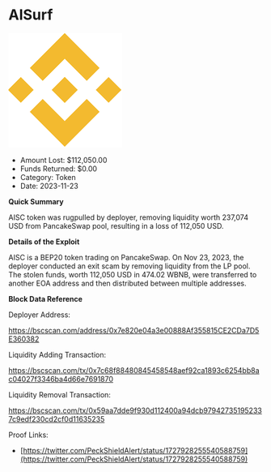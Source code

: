 # AISurf
![AISurf](/rektimages/Fake-AISC-Token-Rugpull.png)
- Amount Lost: $112,050.00
- Funds Returned: $0.00
- Category: Token
- Date: 2023-11-23

**Quick Summary**

AISC token was rugpulled by deployer, removing liquidity worth 237,074 USD from PancakeSwap pool, resulting in a loss of 112,050 USD.

  


 **Details of the Exploit**

AISC is a BEP20 token trading on PancakeSwap. On Nov 23, 2023, the deployer conducted an exit scam by removing liquidity from the LP pool. The stolen funds, worth 112,050 USD in 474.02 WBNB, were transferred to another EOA address and then distributed between multiple addresses.

  


 **Block Data Reference**

Deployer Address:

https://bscscan.com/address/0x7e820e04a3e00888Af355815CE2CDa7D5E360382

  


Liquidity Adding Transaction:

https://bscscan.com/tx/0x7c68f88480845458548aef92ca1893c6254bb8ac04027f3346ba4d66e7691870

  


Liquidity Removal Transaction:

https://bscscan.com/tx/0x59aa7dde9f930d112400a94dcb979427351952337c9edf230cd2cf0d11635235


Proof Links:
- [https://twitter.com/PeckShieldAlert/status/1727928255540588759](https://twitter.com/PeckShieldAlert/status/1727928255540588759)


